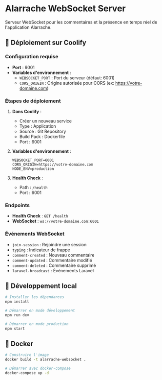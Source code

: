 # Alarrache WebSocket Server

Serveur WebSocket pour les commentaires et la présence en temps réel de l'application Alarrache.

## 🚀 Déploiement sur Coolify

### Configuration requise

- **Port** : 6001
- **Variables d'environnement** :
  - `WEBSOCKET_PORT` : Port du serveur (défaut: 6001)
  - `CORS_ORIGIN` : Origine autorisée pour CORS (ex: https://votre-domaine.com)

### Étapes de déploiement

1. **Dans Coolify** :
   - Créer un nouveau service
   - Type : Application
   - Source : Git Repository
   - Build Pack : Dockerfile
   - Port : 6001

2. **Variables d'environnement** :
   ```
   WEBSOCKET_PORT=6001
   CORS_ORIGIN=https://votre-domaine.com
   NODE_ENV=production
   ```

3. **Health Check** :
   - Path : `/health`
   - Port : 6001

### Endpoints

- **Health Check** : `GET /health`
- **WebSocket** : `ws://votre-domaine.com:6001`

### Événements WebSocket

- `join-session` : Rejoindre une session
- `typing` : Indicateur de frappe
- `comment-created` : Nouveau commentaire
- `comment-updated` : Commentaire modifié
- `comment-deleted` : Commentaire supprimé
- `laravel-broadcast` : Événements Laravel

## 🔧 Développement local

```bash
# Installer les dépendances
npm install

# Démarrer en mode développement
npm run dev

# Démarrer en mode production
npm start
```

## 🐳 Docker

```bash
# Construire l'image
docker build -t alarrache-websocket .

# Démarrer avec docker-compose
docker-compose up -d
``` 
